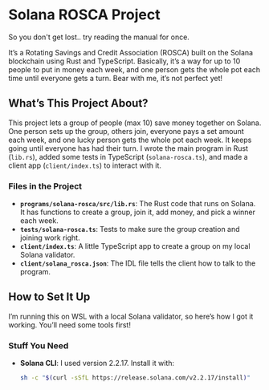 # Solana ROSCA Project

So you don't get lost.. try reading the manual for once.

It’s a Rotating Savings and Credit Association (ROSCA) built on the Solana blockchain using Rust and TypeScript. Basically, it’s a way for up to 10 people to put in money each week, and one person gets the whole pot each time until everyone gets a turn. Bear with me, it’s not perfect yet!

## What’s This Project About?
This project lets a group of people (max 10) save money together on Solana. One person sets up the group, others join, everyone pays a set amount each week, and one lucky person gets the whole pot each week. It keeps going until everyone has had their turn. I wrote the main program in Rust (`lib.rs`), added some tests in TypeScript (`solana-rosca.ts`), and made a client app (`client/index.ts`) to interact with it.

### Files in the Project
- **`programs/solana-rosca/src/lib.rs`**: The Rust code that runs on Solana. It has functions to create a group, join it, add money, and pick a winner each week.
- **`tests/solana-rosca.ts`**: Tests to make sure the group creation and joining work right.
- **`client/index.ts`**: A little TypeScript app to create a group on my local Solana validator.
- **`client/solana_rosca.json`**: The IDL file tells the client how to talk to the program.

## How to Set It Up
I’m running this on WSL with a local Solana validator, so here’s how I got it working. You’ll need some tools first!

### Stuff You Need
- **Solana CLI**: I used version 2.2.17. Install it with:
  ```bash
  sh -c "$(curl -sSfL https://release.solana.com/v2.2.17/install)"
